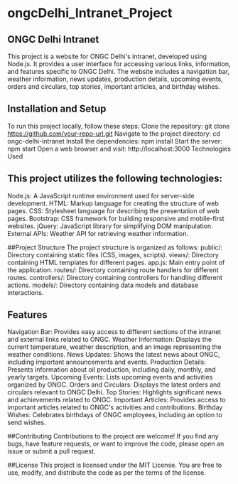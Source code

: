 # ongcDelhi_Intranet_Project
## ONGC Delhi Intranet
This project is a website for ONGC Delhi's intranet, developed using Node.js. It provides a user interface for accessing various links, information, and features specific to ONGC Delhi. The website includes a navigation bar, weather information, news updates, production details, upcoming events, orders and circulars, top stories, important articles, and birthday wishes.

## Installation and Setup
To run this project locally, follow these steps:
Clone the repository: git clone https://github.com/your-repo-url.git
Navigate to the project directory: cd ongc-delhi-intranet
Install the dependencies: npm install
Start the server: npm start
Open a web browser and visit: http://localhost:3000
Technologies Used

## This project utilizes the following technologies:
Node.js: A JavaScript runtime environment used for server-side development.
HTML: Markup language for creating the structure of web pages.
CSS: Stylesheet language for describing the presentation of web pages.
Bootstrap: CSS framework for building responsive and mobile-first websites.
jQuery: JavaScript library for simplifying DOM manipulation.
External APIs: Weather API for retrieving weather information.

##Project Structure
The project structure is organized as follows:
public/: Directory containing static files (CSS, images, scripts).
views/: Directory containing HTML templates for different pages.
app.js: Main entry point of the application.
routes/: Directory containing route handlers for different routes.
controllers/: Directory containing controllers for handling different actions.
models/: Directory containing data models and database interactions.

## Features
Navigation Bar: Provides easy access to different sections of the intranet and external links related to ONGC.
Weather Information: Displays the current temperature, weather description, and an image representing the weather conditions.
News Updates: Shows the latest news about ONGC, including important announcements and events.
Production Details: Presents information about oil production, including daily, monthly, and yearly targets.
Upcoming Events: Lists upcoming events and activities organized by ONGC.
Orders and Circulars: Displays the latest orders and circulars relevant to ONGC Delhi.
Top Stories: Highlights significant news and achievements related to ONGC.
Important Articles: Provides access to important articles related to ONGC's activities and contributions.
Birthday Wishes: Celebrates birthdays of ONGC employees, including an option to send wishes.

##Contributing
Contributions to the project are welcome! If you find any bugs, have feature requests, or want to improve the code, please open an issue or submit a pull request.

##License
This project is licensed under the MIT License. You are free to use, modify, and distribute the code as per the terms of the license.
